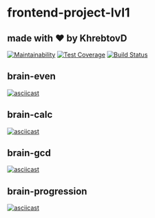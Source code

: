 # frontend-project-lvl1
## made with ❤️ by KhrebtovD
[![Maintainability](https://api.codeclimate.com/v1/badges/dd169898ab213729caa8/maintainability)](https://codeclimate.com/github/KhrebtovD/frontend-project-lvl1/maintainability)
[![Test Coverage](https://api.codeclimate.com/v1/badges/dd169898ab213729caa8/test_coverage)](https://codeclimate.com/github/KhrebtovD/frontend-project-lvl1/test_coverage)
[![Build Status](https://travis-ci.org/KhrebtovD/frontend-project-lvl1.svg?branch=master)](https://travis-ci.org/KhrebtovD/frontend-project-lvl1)

## brain-even
[![asciicast](https://asciinema.org/a/86QP7QxpZPLBaW2Hs6H2QA5tS.svg)](https://asciinema.org/a/86QP7QxpZPLBaW2Hs6H2QA5tS)

## brain-calc
[![asciicast](https://asciinema.org/a/FjyAukg1TsapFw4x18yEietkx.svg)](https://asciinema.org/a/FjyAukg1TsapFw4x18yEietkx)

## brain-gcd
[![asciicast](https://asciinema.org/a/y3DuP5JHlCuXY6NA9YYmQ8n3L.svg)](https://asciinema.org/a/y3DuP5JHlCuXY6NA9YYmQ8n3L)

## brain-progression
[![asciicast](https://asciinema.org/a/JlTg4aTdEag8LLbeXyyoRFY9f.svg)](https://asciinema.org/a/JlTg4aTdEag8LLbeXyyoRFY9f)